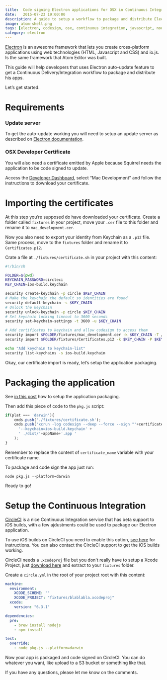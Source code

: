 ```yaml
---
title:  Code signing Electron applications for OSX in Continuous Integration
date:   2015-07-23 19:00:00
description: A guide to setup a workflow to package and distribute Electron apps for OSX
image: atom-shell.png
tags: [electron, codesign, osx, continuous integration, javascript, nodejs, packging, deploy]
category: electron
---
```


[Electron](https://github.com/atom/electron) is an awesome framework that lets you create cross-platform applications using web technologies (HTML, Javascript and CSS) and io.js. Is the same framework that Atom Editor was built.

This guide will help developers that uses Electron auto-update feature to get a Continuous Delivery/Integration workflow to package and distribute his apps.
<!--more-->
Let’s get started.

# Requirements

### Update server
To get the auto-update working you will need to setup an update server as described on [Electron documentation](https://github.com/atom/electron/blob/master/docs/api/auto-updater.md#server-support).

### OSX Developer Certificate
You will also need a certificate emitted by Apple because Squirrel needs the application to be code signed to update.

Access the [Developer Dashboard](https://developer.apple.com/account/mac/certificate/certificateCreate.action), select “Mac Development” and follow the instructions to download your certificate.

# Importing the certificates

At this step you’re supposed do have downloaded your certificate. Create a folder called `fixtures` in your project, move your `.cer` file to this folder and rename it to `mac_development.cer`.

Now you also need to export your identity from Keychain as a `.p12` file. Same process, move to the `fixtures` folder and rename it to `Certificates.p12`.

Crate a file at `./fixtures/certificate.sh` in your project with this content:

```bash
#!/bin/sh

FOLDER=$(pwd)
KEYCHAIN_PASSWORD=circleci
KEY_CHAIN=ios-build.keychain

security create-keychain -p circle $KEY_CHAIN
# Make the keychain the default so identities are found
security default-keychain -s $KEY_CHAIN
# Unlock the keychain
security unlock-keychain -p circle $KEY_CHAIN
# Set keychain locking timeout to 3600 seconds
security set-keychain-settings -t 3600 -u $KEY_CHAIN

# Add certificates to keychain and allow codesign to access them
security import $FOLDER/fixtures/mac_development.cer -k $KEY_CHAIN -T /usr/bin/codesign
security import $FOLDER/fixtures/Certificates.p12 -k $KEY_CHAIN -P $KEYCHAIN_PASSWORD -T /usr/bin/codesign

echo "Add keychain to keychain-list"
security list-keychains -s ios-build.keychain
```

Okay, our certificate import is ready, let’s setup the application packaging.

# Packaging the application

See [in this post](http://vilar.cc/2015/packaging-electron-applications/) how to setup the application packaging.

Then add this piece of code to the `pkg.js` script:

```javascript
if(plat === 'darwin'){
	cmds.push('./fixtures/certificate.sh');
	cmds.push('xcrun -log codesign --deep --force --sign "'+certificate_name+'" '+
	  '--keychain=ios-build.keychain' +
	  ' ./dist/'+appName+'.app '
	);
}
```

Remember to replace the content of `certificate_name` variable with your certificate name.

To package and code sign the app just run:

	node pkg.js --platform=darwin

Ready to go!

# Setup the Continuous Integration

[CircleCI](https://circleci.com) is a nice Continuous Integration service that has beta support to iOS builds, with a few ajdustments could be used to package our Electron application.

To use iOS builds on CircleCI you need to enable this option, [see here](https://circleci.com/docs/ios) for instructions. You can also contact the CircleCI support to get the iOS builds working.

CircleCI needs a `.xcodeproj` file but you don't really have to setup a Xcode Project, just [download here](http://d.pr/f/1jwxK) and extract to your `fixtures` folder.

Create a `circle.yml` in the root of your project root with this content:

```yaml
machine:
  environment:
    XCODE_SCHEME: ""
    XCODE_PROJECT: "fixtures/blablabla.xcodeproj"
  xcode:
    version: "6.3.1"

dependencies:
  pre:
    - brew install nodejs
    - npm install

test:
  override:
    - node pkg.js --platform=darwin
```

Now your app is packaged and code signed on CircleCI. You can do whatever you want, like upload to a S3 bucket or something like that.

If you have any questions, please let me know on the comments.
